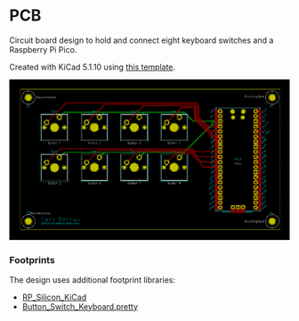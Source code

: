 # PCB
Circuit board design to hold and connect eight keyboard switches and a Raspberry Pi Pico.

Created with KiCad 5.1.10 using [this template](https://github.com/sethhillbrand/kicad_templates/tree/master/AISLER-2Layer).

![schematic](../images/board_design.png "Board schematic")

### Footprints
The design uses additional footprint libraries:
* [RP_Silicon_KiCad](https://github.com/HeadBoffin/RP_Silicon_KiCad)
* [Button_Switch_Keyboard.pretty](https://gitlab.com/kicad/libraries/kicad-footprints/-/tree/master/Button_Switch_Keyboard.pretty)